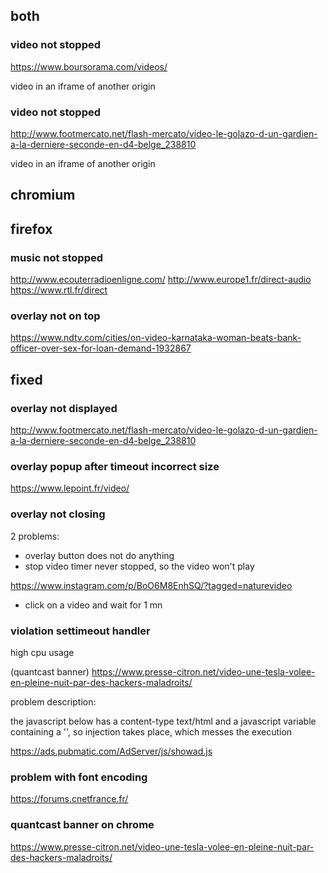 
## both

### video not stopped

https://www.boursorama.com/videos/

video in an iframe of another origin

### video not stopped

http://www.footmercato.net/flash-mercato/video-le-golazo-d-un-gardien-a-la-derniere-seconde-en-d4-belge_238810

video in an iframe of another origin



## chromium


## firefox


### music not stopped

http://www.ecouterradioenligne.com/
http://www.europe1.fr/direct-audio
https://www.rtl.fr/direct

### overlay not on top

https://www.ndtv.com/cities/on-video-karnataka-woman-beats-bank-officer-over-sex-for-loan-demand-1932867




## fixed

### overlay not displayed

http://www.footmercato.net/flash-mercato/video-le-golazo-d-un-gardien-a-la-derniere-seconde-en-d4-belge_238810

### overlay popup after timeout incorrect size

https://www.lepoint.fr/video/

### overlay not closing

2 problems:
- overlay button does not do anything
- stop video timer never stopped, so the video won't play

https://www.instagram.com/p/BoO6M8EnhSQ/?tagged=naturevideo

+ click on a video and wait for 1 mn


### violation settimeout handler

high cpu usage

(quantcast banner)
https://www.presse-citron.net/video-une-tesla-volee-en-pleine-nuit-par-des-hackers-maladroits/

problem description:

the javascript below has a content-type text/html and a javascript variable containing a '<head>', so injection takes place, which messes the execution

https://ads.pubmatic.com/AdServer/js/showad.js


### problem with font encoding

https://forums.cnetfrance.fr/


### quantcast banner on chrome

https://www.presse-citron.net/video-une-tesla-volee-en-pleine-nuit-par-des-hackers-maladroits/
